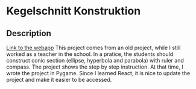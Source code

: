 # Kegelschnitt Konstruktion
## Description
[Link to the webapp](https://react-schule3-konstruktion.onrender.com/)
This project comes from an old project, while I still worked as a teacher in the school. In a pratice, the students should construct conic section (ellipse, hyperbola and parabola) with ruler and compass. The project shows the step by step instruction. At that time, I wrote the project in Pygame. Since I learned React, it is nice to update the project and make it easier to be accessed.